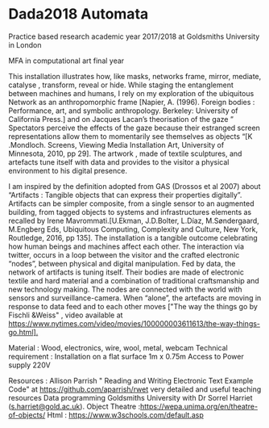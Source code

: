 

# Dada2018 Automata
<p> Practice based research academic year 2017/2018 at Goldsmiths University in London</p>
<p>MFA in computational art final year</p>


This installation illustrates how, like masks, networks frame, mirror, mediate, catalyse , transform, reveal or hide. While staging the entanglement between machines and humans, I rely on my exploration of the ubiquitous Network as an anthropomorphic frame [Napier, A. (1996). Foreign bodies : Performance, art, and symbolic anthropology. Berkeley: University of California Press.] and on Jacques Lacan’s theorisation of the gaze ” Spectators perceive the effects of the gaze because their estranged screen representations allow them to momentarily see themselves as objects “[K .Mondloch. Screens, Viewing Media Installation Art, University of Minnesota, 2010, pp 29]. The artwork , made of textile sculptures, and artefacts tune itself with data and provides to the visitor a physical environment to his digital presence.

I am inspired by the definition adopted from GAS (Drossos et al 2007) about “Artifacts : Tangible objects that can express their properties digitally”. Artifacts can be simpler composite, from a single sensor to an augmented building, from tagged objects to systems and infrastructures elements as recalled by Irene Mavrommati.[U.Ekman, J.D.Bolter, L.Díaz, M.Søndergaard, M.Engberg Eds, Ubiquitous Computing, Complexity and Culture, New York, Routledge, 2016, pp 135].
The installation is a tangible outcome celebrating how human beings and machines affect each other. The interaction via twitter, occurs in a loop between the visitor and the crafted electronic “nodes”, between physical and digital manipulation. Fed by data, the network of artifacts is tuning itself. Their bodies are made of electronic textile and hard material and a combination of traditional craftsmanship and new technology making. The nodes are connected with the world with sensors and surveillance-camera. When “alone”, the artefacts are moving in response to data feed and to each other moves ["The way the things go by Fischli &Weiss" , video available at <https://www.nytimes.com/video/movies/100000003611613/the-way-things-go.html].>

Material :
Wood, electronics, wire, wool, metal, webcam
Technical requirement :
Installation on a flat surface 1m x 0.75m
Access to Power supply 220V

Resources : Allison Parrish " Reading and Writing Electronic Text Example Code" at <https://github.com/aparrish/rwet> very detailed and useful teaching resources
Data programming Goldsmiths University with Dr Sorrel Harriet (s.harriet@gold.ac.uk).
Object Theatre :<https://wepa.unima.org/en/theatre-of-objects/>
Html : <https://www.w3schools.com/default.asp>
